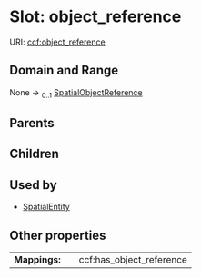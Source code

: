 
# Slot: object_reference



URI: [ccf:object_reference](http://purl.org/ccf/object_reference)


## Domain and Range

None &#8594;  <sub>0..1</sub> [SpatialObjectReference](SpatialObjectReference.md)

## Parents


## Children


## Used by

 * [SpatialEntity](SpatialEntity.md)

## Other properties

|  |  |  |
| --- | --- | --- |
| **Mappings:** | | ccf:has_object_reference |